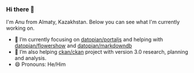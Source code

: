 ### Hi there 👋

I'm Anu from Almaty, Kazakhstan. Below you can see what I'm currently working on.

- 🔭 I’m currently focusing on [datopian/portaljs](https://github.com/datopian/portaljs) and helping with [datopian/flowershow](https://github.com/datopian/flowershow) and [datopian/markdowndb](https://github.com/datopian/markdowndb)
- 🌱 I’m also helping [ckan/ckan](https://github.com/ckan/ckan) project with version 3.0 research, planning and analysis.
- 😄 Pronouns: He/Him
